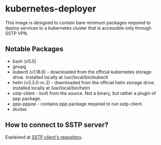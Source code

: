# kubernetes-deployer  
This image is designed to contain bare minimum packages required to deploy
services to a kubernetes cluster that is accessible only through SSTP VPN.  
## Notable Packages  
* bash (v5.0)  
* gnupg  
* kubectl (v1.18.6) - downloaded from the official kubernetes storage drive.
Installed locally at /usr/local/bin/kubectl  
* helm (v3.3.0-rc.2) - downloaded from the official helm storage drive. Installed locally at
/usr/local/bin/helm  
* sstp-client - built from the source. Not a binary, but rather a plugin
of ppp package.  
* ppp-pppoe - contains ppp package required to run sstp-client.  
* docker
## How to connect to SSTP server?  
Explained at [SSTP client's repository](https://github.com/sigma4vasa/sstp-client).  
